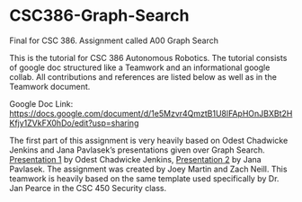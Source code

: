 # CSC386-Graph-Search

Final for CSC 386. Assignment called A00 Graph Search

This is the tutorial for CSC 386 Autonomous Robotics. The tutorial consists of google doc structured like a Teamwork and an informational google collab. All contributions and references are listed below as well as in the Teamwork document. 

Google Doc Link: https://docs.google.com/document/d/1e5Mzvr4QmztB1U8lFApHOnJBXBt2HKfjy1ZVkFX0hDo/edit?usp=sharing

The first part of this assignment is very heavily based on Odest Chadwicke Jenkins and Jana Pavlasek’s presentations given over Graph Search. [Presentation 1](https://robotics102.github.io/lectures/rob102_09_navigation_global_search.pdf) by Odest Chadwicke Jenkins, [Presentation 2](https://robotics102.github.io/lectures/in-class/rob102_09_inclass_bfs.pdf) by Jana Pavlasek. The assignment was created by Joey Martin and Zach Neill. This teamwork is heavily based on the same template used specifically by Dr. Jan Pearce in the CSC 450 Security class.
